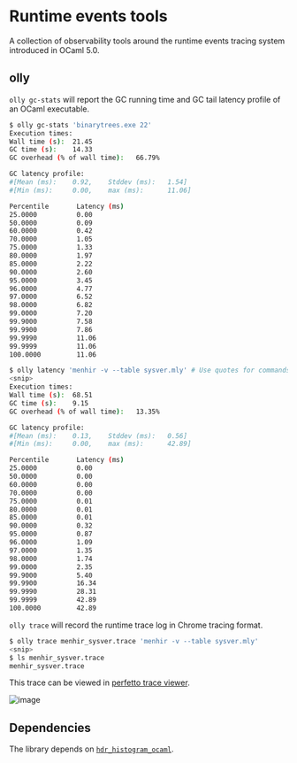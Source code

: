 # Runtime events tools

A collection of observability tools around the runtime events tracing system
introduced in OCaml 5.0.

## olly

`olly gc-stats` will report the GC running time and GC tail latency profile of an OCaml executable.

```bash
$ olly gc-stats 'binarytrees.exe 22'
Execution times:
Wall time (s):  21.45
GC time (s):    14.33
GC overhead (% of wall time):   66.79%

GC latency profile:
#[Mean (ms):    0.92,    Stddev (ms):   1.54]
#[Min (ms):     0.00,    max (ms):      11.06]

Percentile       Latency (ms)
25.0000          0.00
50.0000          0.09
60.0000          0.42
70.0000          1.05
75.0000          1.33
80.0000          1.97
85.0000          2.22
90.0000          2.60
95.0000          3.45
96.0000          4.77
97.0000          6.52
98.0000          6.82
99.0000          7.20
99.9000          7.58
99.9900          7.86
99.9990          11.06
99.9999          11.06
100.0000         11.06
```

```bash
$ olly latency 'menhir -v --table sysver.mly' # Use quotes for commands with arguments
<snip>
Execution times:
Wall time (s):  68.51
GC time (s):    9.15
GC overhead (% of wall time):   13.35%

GC latency profile:
#[Mean (ms):    0.13,    Stddev (ms):   0.56]
#[Min (ms):     0.00,    max (ms):      42.89]

Percentile       Latency (ms)
25.0000          0.00
50.0000          0.00
60.0000          0.00
70.0000          0.00
75.0000          0.01
80.0000          0.01
85.0000          0.01
90.0000          0.32
95.0000          0.87
96.0000          1.09
97.0000          1.35
98.0000          1.74
99.0000          2.35
99.9000          5.40
99.9900          16.34
99.9990          28.31
99.9999          42.89
100.0000         42.89
```

`olly trace` will record the runtime trace log in Chrome tracing format.

```bash
$ olly trace menhir_sysver.trace 'menhir -v --table sysver.mly'
<snip>
$ ls menhir_sysver.trace
menhir_sysver.trace
```

This trace can be viewed in [perfetto trace viewer](https://ui.perfetto.dev/).

![image](https://user-images.githubusercontent.com/410484/175475118-b08cbf06-a939-4edb-9336-20dfd464bb1b.png)


## Dependencies

The library depends on
[`hdr_histogram_ocaml`](https://github.com/kayceesrk/hdr_histogram_ocaml).
